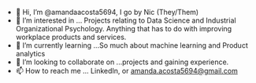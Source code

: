 - 👋 Hi, I’m @amandaacosta5694, I go by Nic (They/Them)
- 👀 I’m interested in ... Projects relating to Data Science and Industrial Organizational Psychology. Anything that has to do with improving workplace products and services.
- 🌱 I’m currently learning ...So much about machine learning and Product analytics
- 💞️ I’m looking to collaborate on ...projects and gaining experience.
- 📫 How to reach me ... LinkedIn, or amanda.acosta5694@gmail.com

<!---
amandaacosta5694/amandaacosta5694 is a ✨ special ✨ repository because its `README.md` (this file) appears on your GitHub profile.
You can click the Preview link to take a look at your changes.
--->
